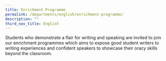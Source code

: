 ```yaml
---
title: Enrichment Programme
permalink: /departments/english/enrichment-programme/
description: ""
third_nav_title: English
---
```

Students who demonstrate a flair for writing and speaking are invited to join our enrichment programmes which aims to expose good student writers to writing experiences and confident speakers to showcase their oracy skills beyond the classroom.